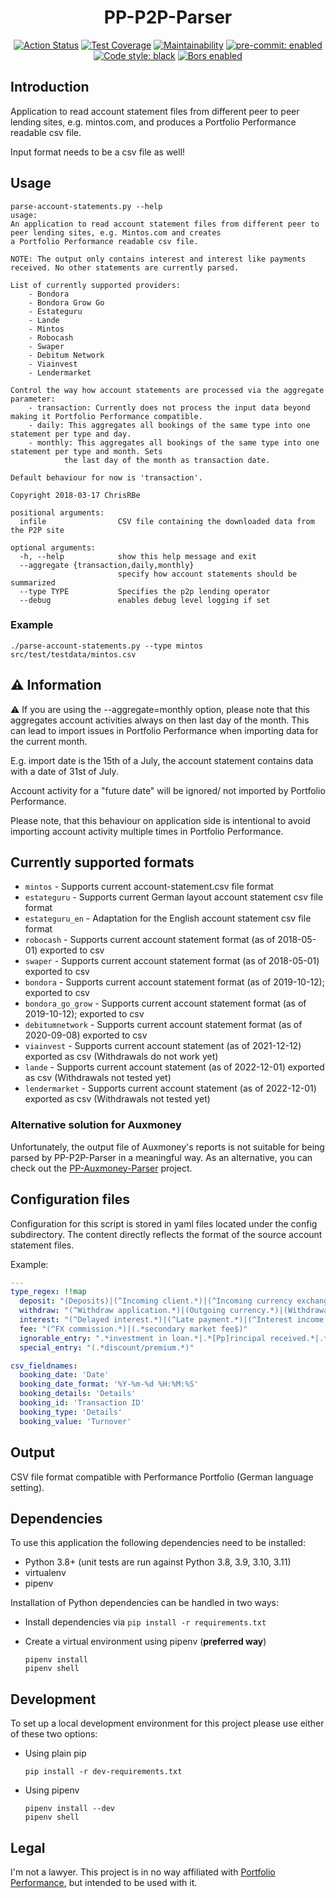 <h1 align="center">PP-P2P-Parser</h1>

<p align="center">
<a href="https://github.com/ChrisRBe/PP-P2P-Parser/actions"><img alt="Action Status" src="https://github.com/ChrisRBe/PP-P2P-Parser/workflows/Integration/badge.svg?branch=master"></a>
<a href="https://codeclimate.com/github/ChrisRBe/PP-P2P-Parser/test_coverage"><img alt="Test Coverage" src="https://api.codeclimate.com/v1/badges/f3bad303efd4200ebee2/test_coverage"/></a>
<a href="https://codeclimate.com/github/ChrisRBe/PP-P2P-Parser/maintainability"><img alt="Maintainability" src="https://api.codeclimate.com/v1/badges/f3bad303efd4200ebee2/maintainability"/></a>
<a href="https://github.com/pre-commit/pre-commit"><img alt="pre-commit: enabled" src="https://img.shields.io/badge/pre--commit-enabled-brightgreen?logo=pre-commit&logoColor=white" style="max-width:100%;"></a>
<a href="https://github.com/psf/black"><img alt="Code style: black" src="https://img.shields.io/badge/code%20style-black-000000.svg"></a>
<a href="https://app.bors.tech/repositories/37041"><img alt="Bors enabled" src="https://bors.tech/images/badge_small.svg"></a>
</p>

## Introduction

Application to read account statement files from different peer to peer lending sites,
e.g. mintos.com, and produces a Portfolio Performance readable csv file.

Input format needs to be a csv file as well!

## Usage

```text
parse-account-statements.py --help
usage:
An application to read account statement files from different peer to peer lending sites, e.g. Mintos.com and creates
a Portfolio Performance readable csv file.

NOTE: The output only contains interest and interest like payments received. No other statements are currently parsed.

List of currently supported providers:
    - Bondora
    - Bondora Grow Go
    - Estateguru
    - Lande
    - Mintos
    - Robocash
    - Swaper
    - Debitum Network
    - Viainvest
    - Lendermarket

Control the way how account statements are processed via the aggregate parameter:
    - transaction: Currently does not process the input data beyond making it Portfolio Performance compatible.
    - daily: This aggregates all bookings of the same type into one statement per type and day.
    - monthly: This aggregates all bookings of the same type into one statement per type and month. Sets
            the last day of the month as transaction date.

Default behaviour for now is 'transaction'.

Copyright 2018-03-17 ChrisRBe

positional arguments:
  infile                CSV file containing the downloaded data from the P2P site

optional arguments:
  -h, --help            show this help message and exit
  --aggregate {transaction,daily,monthly}
                        specify how account statements should be summarized
  --type TYPE           Specifies the p2p lending operator
  --debug               enables debug level logging if set
```

### Example

```shell
./parse-account-statements.py --type mintos src/test/testdata/mintos.csv
```

## &#x26a0; Information

&#x26a0; If you are using the --aggregate=monthly option, please note that this aggregates account activities
always on then last day of the month. This can lead to import issues in Portfolio Performance when importing
data for the current month.

E.g. import date is the 15th of a July, the account statement contains data with a date of 31st of July.

Account activity for a "future date" will be ignored/ not imported by Portfolio Performance.

Please note, that this behaviour on application side is intentional to avoid importing account activity
multiple times in Portfolio Performance.

## Currently supported formats

* `mintos` - Supports current account-statement.csv file format
* `estateguru` - Supports current German layout account statement csv file format
* `estateguru_en` - Adaptation for the English account statement csv file format
* `robocash` - Supports current account statement format (as of 2018-05-01) exported to csv
* `swaper` - Supports current account statement format (as of 2018-05-01) exported to csv
* `bondora` - Supports current account statement format (as of 2019-10-12); exported to csv
* `bondora_go_grow` - Supports current account statement format (as of 2019-10-12); exported to csv
* `debitumnetwork` - Supports current account statement format (as of 2020-09-08) exported to csv
* `viainvest` - Supports current account statement (as of 2021-12-12) exported as csv (Withdrawals do not work yet)
* `lande` - Supports current account statement (as of 2022-12-01) exported as csv (Withdrawals not tested yet)
* `lendermarket` - Supports current account statement (as of 2022-12-01) exported as csv (Withdrawals not tested yet)

### Alternative solution for Auxmoney

Unfortunately, the output file of Auxmoney's reports is not suitable for being parsed by PP-P2P-Parser in a meaningful way.
As an alternative, you can check out the [PP-Auxmoney-Parser](https://github.com/StegSchreck/PP-Auxmoney-Parser) project.

## Configuration files

Configuration for this script is stored in yaml files located under the config subdirectory.
The content directly reflects the format of the source account statement files.

Example:

```yaml
---
type_regex: !!map
  deposit: "(Deposits)|(^Incoming client.*)|(^Incoming currency exchange.*)|(^Affiliate partner bonus$)"
  withdraw: "(^Withdraw application.*)|(Outgoing currency.*)|(Withdrawal)"
  interest: "(^Delayed interest.*)|(^Late payment.*)|(^Interest income.*)|(^Cashback.*)|(^.*[Ii]nterest received.*)|(^.*late fees received$)"
  fee: "(^FX commission.*)|(.*secondary market fee$)"
  ignorable_entry: ".*investment in loan.*|.*[Pp]rincipal received.*|.*secondary market transaction.*"
  special_entry: "(.*discount/premium.*)"

csv_fieldnames:
  booking_date: 'Date'
  booking_date_format: '%Y-%m-%d %H:%M:%S'
  booking_details: 'Details'
  booking_id: 'Transaction ID'
  booking_type: 'Details'
  booking_value: 'Turnover'

```

## Output

CSV file format compatible with Performance Portfolio (German language setting).

## Dependencies

To use this application the following dependencies need to be installed:

* Python 3.8+ (unit tests are run against Python 3.8, 3.9, 3.10, 3.11)
* virtualenv
* pipenv

Installation of Python dependencies can be handled in two ways:

*   Install dependencies via `pip install -r requirements.txt`
*   Create a virtual environment using pipenv (**preferred way**)

    ```shell
    pipenv install
    pipenv shell
    ```

## Development

To set up a local development environment for this project please use either
of these two options:

*   Using plain pip

    ```shell
    pip install -r dev-requirements.txt
    ```

*   Using pipenv

    ```shell
    pipenv install --dev
    pipenv shell
    ```

## Legal

I'm not a lawyer. This project is in no way affiliated with
[Portfolio Performance](http://www.portfolio-performance.info/portfolio/),
but intended to be used with it.
